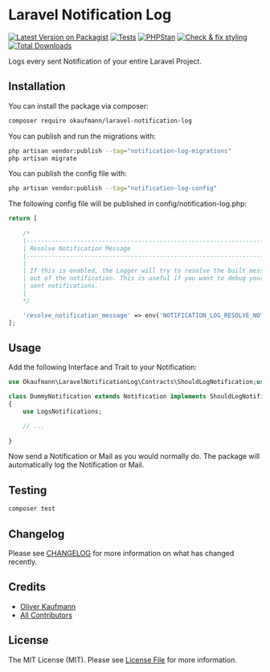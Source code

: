 # Laravel Notification Log

[![Latest Version on Packagist](https://img.shields.io/packagist/v/okaufmann/laravel-notification-log.svg?style=flat-square)](https://packagist.org/packages/okaufmann/laravel-notification-log)
[![Tests](https://github.com/okaufmann/laravel-notification-log/actions/workflows/run-tests.yml/badge.svg)](https://github.com/okaufmann/laravel-notification-log/actions/workflows/run-tests.yml)
[![PHPStan](https://github.com/okaufmann/laravel-notification-log/actions/workflows/phpstan.yml/badge.svg)](https://github.com/okaufmann/laravel-notification-log/actions/workflows/phpstan.yml)
[![Check & fix styling](https://github.com/okaufmann/laravel-notification-log/actions/workflows/php-code-style.yml/badge.svg)](https://github.com/okaufmann/laravel-notification-log/actions/workflows/php-code-style.yml)
[![Total Downloads](https://img.shields.io/packagist/dt/okaufmann/laravel-notification-log.svg?style=flat-square)](https://packagist.org/packages/okaufmann/laravel-notification-log)

Logs every sent Notification of your entire Laravel Project.

## Installation

You can install the package via composer:

```bash
composer require okaufmann/laravel-notification-log
```

You can publish and run the migrations with:

```bash
php artisan vendor:publish --tag="notification-log-migrations"
php artisan migrate
```

You can publish the config file with:

```bash
php artisan vendor:publish --tag="notification-log-config"
```

The following config file will be published in config/notification-log.php:

```php
return [
    
    /*
    |--------------------------------------------------------------------------
    | Resolve Notification Message
    |--------------------------------------------------------------------------
    |
    | If this is enabled, the Logger will try to resolve the built message
    | out of the notification. This is useful if you want to debug your
    | sent notifications.
    |
    */

    'resolve_notification_message' => env('NOTIFICATION_LOG_RESOLVE_NOTIFICATION_MESSAGE', false),
];
```

## Usage

Add the following Interface and Trait to your Notification:

```php
use Okaufmann\LaravelNotificationLog\Contracts\ShouldLogNotification;use Okaufmann\LaravelNotificationLog\Models\Concerns\LogsNotifications;

class DummyNotification extends Notification implements ShouldLogNotification
{
    use LogsNotifications;

    // ...
    
}
```

Now send a Notification or Mail as you would normally do. The package will automatically log the Notification or Mail.

## Testing

```bash
composer test
```

## Changelog

Please see [CHANGELOG](CHANGELOG.md) for more information on what has changed recently.

[//]: # (## Contributing)

[//]: # ()
[//]: # (Please see [CONTRIBUTING]&#40;CONTRIBUTING.md&#41; for details.)

## Credits

- [Oliver Kaufmann](https://github.com/okaufmann)
- [All Contributors](../../contributors)

## License

The MIT License (MIT). Please see [License File](LICENSE.md) for more information.
